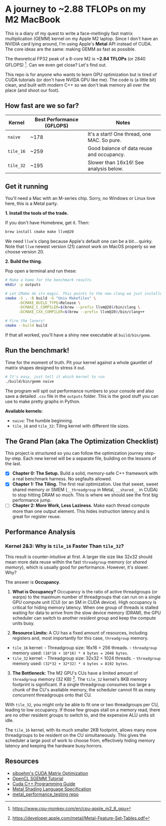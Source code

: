 # A journey to ~2.88 TFLOPs on my M2 MacBook

This is a diary of my quest to write a face-meltingly fast matrix multiplication (GEMM) kernel on my Apple M2 laptop. Since I don't have an NVIDIA card lying around, I'm using Apple's **Metal** API instead of CUDA. The core ideas are the same: making GEMM as fast as possible. 

The theoretical FP32 peak of a 8-core M2 is **~2.84 TFLOPs** (or 2840 GFLOPS) [^1]. Can we even get close? Let's find out.

This repo is for anyone who wants to learn GPU optimization but is tired of CUDA tutorials (or don't have NVIDA GPU like me). The code is (a little bit) clean, and built with modern C++ so we don't leak memory all over the place (and shoot our foot).

## How fast are we so far?

| Kernel | Best Performance (GFLOPS) | Notes |
|--------|---------------------------|-------|
| `naive` | ~178 | It's a start! One thread, one MAC. So pure. |
| `tile_16` | ~259 | Good balance of data reuse and occupancy. |
| `tile_32` | ~195 | Slower than 16x16! See analysis below. |



## Get it running

You'll need a Mac with an M-series chip. Sorry, no Windows or Linux love here, this is a Metal party.

**1. Install the tools of the trade.**

If you don't have Homebrew, get it. Then:
```bash
brew install cmake make llvm@20
```
We need `llvm`'s clang because Apple's default one can be a bit... quirky. Note that `llvm` newest version (21) cannot work on MacOS properly so we choose version 20.

**2. Build the thing.**

Pop open a terminal and run these:
```bash
# Make a home for the benchmark results
mkdir -p outputs

# Let CMake do its magic. This points to the new clang we just installed.
cmake -S . -B build -G "Unix Makefiles" \
      -DCMAKE_BUILD_TYPE=Release \
      -DCMAKE_C_COMPILER=$(brew --prefix llvm@20)/bin/clang \
      -DCMAKE_CXX_COMPILER=$(brew --prefix llvm@20)/bin/clang++

# Fire the lasers!
cmake --build build
```
If that all worked, you'll have a shiny new executable at `build/bin/gemm`.

## Run the benchmark!

Time for the moment of truth. Pit your kernel against a whole gauntlet of matrix shapes designed to stress it out.

```bash
# It's easy, just tell it which kernel to run
./build/bin/gemm naive
```

The program will spit out performance numbers to your console and also save a detailed `.csv` file in the `outputs` folder. This is the good stuff you can use to make pretty graphs in Python.

**Available kernels:**
- `naive`: The humble beginning. 
- `tile_16` and `tile_32`: Tiling kernel with different tile sizes.

## The Grand Plan (aka The Optimization Checklist)

This project is structured so you can follow the optimization journey step-by-step. Each new kernel will be a separate file, building on the lessons of the last.

- [x] **Chapter 0: The Setup.** Build a solid, memory-safe C++ framework with a real benchmark harness. No segfaults allowed.
- [x] **Chapter 1: The Tiling.** The first real optimization. Use that sweet, sweet shared memory or SMEM (`__threadgroup` in Metal, `__shared__` in CUDA) to stop hitting DRAM so much. This is where we should see the first big performance jump.
- [ ] **Chapter 2: More Work, Less Laziness.** Make each thread compute more than one output element. This hides instruction latency and is great for register reuse.

## Performance Analysis

### Kernel 2&3: Why is `tile_16` Faster Than `tile_32`?

This result is counter-intuitive at first. A larger tile size like 32x32 should mean more data reuse within the fast `threadgroup` memory (or *shared memory*), which is usually good for performance. However, it's slower. Why?

The answer is **Occupancy**.

1.  **What is Occupancy?** Occupancy is the ratio of active threadgroups (or warps) to the maximum number of threadgroups that can run on a single GPU compute unit (CU) (or an SM in CUDA device). High occupancy is critical for hiding memory latency. When one group of threads is stalled waiting for data to arrive from the slow device memory (DRAM), the GPU scheduler can switch to another *resident* group and keep the compute units busy.

2.  **Resource Limits:** A CU has a fixed amount of resources, including registers and, most importantly for this case, `threadgroup` memory.
- `tile_16` kernel:
      - Threadgroup size: 16x16 = 256 threads.
      - `threadgroup` memory used: `(16*16 + 16*16) * 4 bytes = 2048 bytes`.
- `tile_32` kernel:
      - Threadgroup size: 32x32 = 1024 threads.
      - `threadgroup` memory used: `(32*32 + 32*32) * 4 bytes = 8192 bytes`.

3.  **The Bottleneck:** The M2 GPU's CUs have a limited amount of `threadgroup` memory (32 KB) [^2]. The `tile_32` kernel's 8KB memory footprint is significant. If a single threadgroup consumes too large a chunk of the CU's available memory, the scheduler cannot fit as many *concurrent* threadgroups onto that CU.

With `tile_32`, you might only be able to fit one or two threadgroups per CU, leading to low occupancy. If those few groups stall on a memory read, there are no other resident groups to switch to, and the expensive ALU units sit idle.

The `tile_16` kernel, with its much smaller 2KB footprint, allows many more threadgroups to be resident on the CU simultaneously. This gives the scheduler a large pool of work to choose from, effectively hiding memory latency and keeping the hardware busy.horrors.

## Resources

- [siboehm's CUDA Matrix Optimization](https://siboehm.com/articles/22/CUDA-MMM)
- [OpenCL SGEMM Tutorial](https://cnugteren.github.io/tutorial/pages/page1.html)
- [Cuda C++ Programming Guide](https://docs.nvidia.com/cuda/cuda-c-programming-guide/)
- [Metal Shading Language Specification](https://developer.apple.com/metal/Metal-Shading-Language-Specification.pdf)
- [metal_performance_testing repo](https://github.com/bkvogel/metal_performance_testing)

[^1]: https://www.cpu-monkey.com/en/cpu-apple_m2_8_gpu
[^2]: https://developer.apple.com/metal/Metal-Feature-Set-Tables.pdf